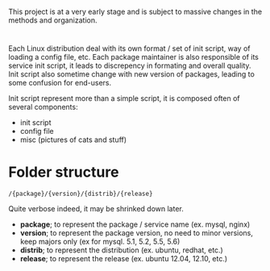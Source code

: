 This project is at a very early stage and is subject to massive changes in the methods and organization.

# 

Each Linux distribution deal with its own format / set of init script, way of loading a config file, etc.
Each package maintainer is also responsible of its service init script, it leads to discrepency in formating and overall quality. Init script also sometime change with new version of packages, leading to some confusion for end-users.

Init script represent more than a simple script, it is composed often of several components:

- init script
- config file
- misc (pictures of cats and stuff)

# Folder structure

```
/{package}/{version}/{distrib}/{release}
```

Quite verbose indeed, it may be shrinked down later.

- **package**; to represent the package / service name (ex. mysql, nginx)
- **version**; to represent the package version, no need to minor versions, keep majors only (ex for mysql. 5.1, 5.2, 5.5, 5.6)
- **distrib**; to represent the distribution (ex. ubuntu, redhat, etc.)
- **release**; to represent the release (ex. ubuntu 12.04, 12.10, etc.)

